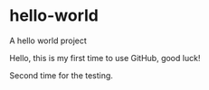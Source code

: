 # hello-world
A hello world project

Hello, this is my first time to use GitHub, good luck!

Second time for the testing.
